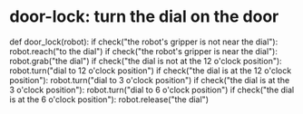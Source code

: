 # door-lock: turn the dial on the door
def door_lock(robot):
    if check("the robot's gripper is not near the dial"):
        robot.reach("to the dial")
    if check("the robot's gripper is near the dial"):
        robot.grab("the dial")
    if check("the dial is not at the 12 o'clock position"):
        robot.turn("dial to 12 o'clock position")
    if check("the dial is at the 12 o'clock position"):
        robot.turn("dial to 3 o'clock position")
    if check("the dial is at the 3 o'clock position"):
        robot.turn("dial to 6 o'clock position")
    if check("the dial is at the 6 o'clock position"):
        robot.release("the dial")